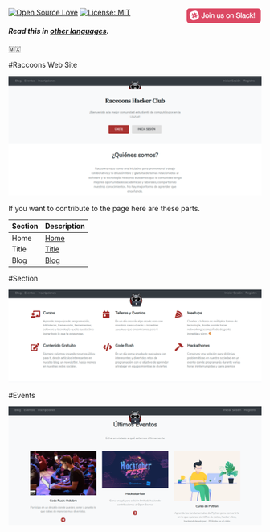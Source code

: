 [![Open Source Love](https://badges.frapsoft.com/os/v1/open-source.svg?v=103)](https://github.com/raccoons-hacker-club/)
[<img align="right" width="150" src=".img/join-slack-team.png">](https://join.slack.com/t/raccoons/shared_invite/)
[![License: MIT](https://img.shields.io/badge/License-MIT-green.svg)](https://opensource.org/licenses/MIT)



#### *Read this in [other languages](translations/Translations.md).*


[🇲🇽](translations/README.mx.md)

#Raccoons Web Site

![Web Raccoons](/.img/raccoons.png)

If you want to contribute to the page here are these parts.

Section | Description
--------|------------
Home    | [Home](raccoons/templates/core/index.html)
Title   | [Title](raccoons/static/js/landing.js)
Blog    | [Blog](raccoons/blog)

#Section

![Activities](/.img/actividades.png)

#Events

![Events](/.img/eventos.png)
